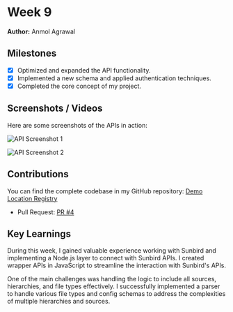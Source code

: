 # Week 9
**Author:** Anmol Agrawal

## Milestones
- [x] Optimized and expanded the API functionality.
- [x] Implemented a new schema and applied authentication techniques.
- [x] Completed the core concept of my project.

## Screenshots / Videos
Here are some screenshots of the APIs in action:

![API Screenshot 1](https://github.com/anmode/demo-location-registry/assets/88332977/889b96c9-1506-4dab-b46e-e5ea26276100)

![API Screenshot 2](https://github.com/anmode/demo-location-registry/assets/88332977/17cd319d-7e58-4aaf-9ed6-fca0107c5923)

## Contributions
You can find the complete codebase in my GitHub repository: [Demo Location Registry](https://github.com/anmode/demo-location-registry)

- Pull Request: [PR #4](https://github.com/anmode/demo-location-registry/pull/4)

## Key Learnings
During this week, I gained valuable experience working with Sunbird and implementing a Node.js layer to connect with Sunbird APIs. I created wrapper APIs in JavaScript to streamline the interaction with Sunbird's APIs.

One of the main challenges was handling the logic to include all sources, hierarchies, and file types effectively. I successfully implemented a parser to handle various file types and config schemas to address the complexities of multiple hierarchies and sources.
